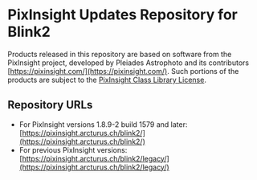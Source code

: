 # PixInsight Updates Repository for Blink2

Products released in this repository are based on software from the PixInsight
project, developed by Pleiades Astrophoto and its contributors
[https://pixinsight.com/](https://pixinsight.com/).
Such portions of the products are subject to the [PixInsight Class Library
License](https://pixinsight.com/license/PCL_PJSR_1.0.html).

## Repository URLs

- For PixInsight versions 1.8.9-2 build 1579 and later: [https://pixinsight.arcturus.ch/blink2/](https://pixinsight.arcturus.ch/blink2/)
- For previous PixInsight versions: [https://pixinsight.arcturus.ch/blink2/legacy/](https://pixinsight.arcturus.ch/blink2/legacy/)
